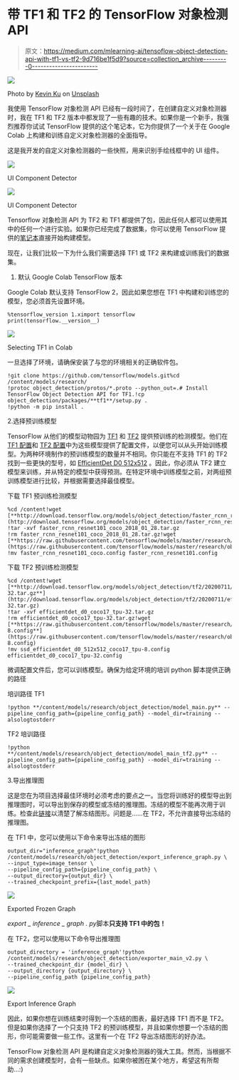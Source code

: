 # 带 TF1 和 TF2 的 TensorFlow 对象检测 API

> 原文：<https://medium.com/mlearning-ai/tensoflow-object-detection-api-with-tf1-vs-tf2-9d716be1f5d9?source=collection_archive---------0----------------------->

![](img/198285862287485d6e81186dffed1133.png)

Photo by [Kevin Ku](https://unsplash.com/@ikukevk?utm_source=medium&utm_medium=referral) on [Unsplash](https://unsplash.com?utm_source=medium&utm_medium=referral)

我使用 TensorFlow 对象检测 API 已经有一段时间了，在创建自定义对象检测器时，我在 TF1 和 TF2 版本中都发现了一些有趣的技术。如果你是一个新手，我强烈推荐你试试 TensorFlow 提供的这个笔记本，它为你提供了一个关于在 Google Colab 上构建和训练自定义对象检测器的全面指导。

这是我开发的自定义对象检测器的一些快照，用来识别手绘线框中的 UI 组件。

![](img/309a2a5e4cae3790ec0350e08c37fdf9.png)

UI Component Detector

![](img/d0bd02e014265e374b0bcd0ea076b509.png)

UI Component Detector

Tensorflow 对象检测 API 为 TF2 和 TF1 都提供了包，因此任何人都可以使用其中的任何一个进行实验。如果你已经完成了数据集，你可以使用 TensorFlow 提供的[笔记本](https://colab.research.google.com/drive/1MdzgmdYJk947sXyls45V7auMPttHelBZ?usp=sharing)直接开始构建模型。

现在，让我们比较一下为什么我们需要选择 TF1 或 TF2 来构建或训练我们的数据集。

1.  默认 Google Colab TensorFlow 版本

Google Colab 默认支持 TensorFlow 2，因此如果您想在 TF1 中构建和训练您的模型，您必须首先设置环境。

```
%tensorflow_version 1.ximport tensorflow
print(tensorflow.__version__)
```

![](img/d44243f13a8d201b44c9f1a6db87a814.png)

Selecting TF1 in Colab

一旦选择了环境，请确保安装了与您的环境相关的正确软件包。

```
!git clone https://github.com/tensorflow/models.git%cd /content/models/research/
!protoc object_detection/protos/*.proto --python_out=.# Install TensorFlow Object Detection API for TF1.!cp object_detection/packages/**tf1**/setup.py .
!python -m pip install .
```

2.选择预训练模型

TensorFlow 从他们的模型动物园为 [TF1](https://github.com/tensorflow/models/blob/master/research/object_detection/g3doc/tf1_detection_zoo.md) 和 [TF2](https://github.com/tensorflow/models/blob/master/research/object_detection/g3doc/tf2_detection_zoo.md) 提供预训练的检测模型。他们在 [TF1 配置](https://github.com/tensorflow/models/tree/master/research/object_detection/samples/configs)和 [TF2 配置](https://github.com/tensorflow/models/tree/master/research/object_detection/configs/tf2)中为这些模型提供了配置文件，以便您可以从头开始训练模型。为两种环境制作的预训练模型的数量并不相同。你只能在不支持 TF1 的 TF2 找到一些更快的型号，如 [EfficientDet D0 512x512](http://download.tensorflow.org/models/object_detection/tf2/20200711/efficientdet_d0_coco17_tpu-32.tar.gz) 。因此，你必须从 TF2 建立模型来训练，并从特定的模型中获得预测。在特定环境中训练模型之前，对两组预训练模型进行比较，并根据需要选择最佳模型。

下载 TF1 预训练检测模型

```
%cd /content!wget [**http://download.tensorflow.org/models/object_detection/faster_rcnn_resnet101_coco_2018_01_28.tar.gz**](http://download.tensorflow.org/models/object_detection/faster_rcnn_resnet101_coco_2018_01_28.tar.gz)
!tar -xvf faster_rcnn_resnet101_coco_2018_01_28.tar.gz
!rm faster_rcnn_resnet101_coco_2018_01_28.tar.gz!wget [**https://raw.githubusercontent.com/tensorflow/models/master/research/object_detection/samples/configs/faster_rcnn_resnet101_coco.config**](https://raw.githubusercontent.com/tensorflow/models/master/research/object_detection/samples/configs/faster_rcnn_resnet101_coco.config)
!mv faster_rcnn_resnet101_coco.config faster_rcnn_resnet101.config
```

下载 TF2 预训练检测模型

```
%cd /content!wget [**http://download.tensorflow.org/models/object_detection/tf2/20200711/efficientdet_d0_coco17_tpu-32.tar.gz**](http://download.tensorflow.org/models/object_detection/tf2/20200711/efficientdet_d0_coco17_tpu-32.tar.gz)
!tar -xvf efficientdet_d0_coco17_tpu-32.tar.gz
!rm efficientdet_d0_coco17_tpu-32.tar.gz!wget [**https://raw.githubusercontent.com/tensorflow/models/master/research/object_detection/configs/tf2/ssd_efficientdet_d0_512x512_coco17_tpu-8.config**](https://raw.githubusercontent.com/tensorflow/models/master/research/object_detection/configs/tf2/ssd_efficientdet_d0_512x512_coco17_tpu-8.config)
!mv ssd_efficientdet_d0_512x512_coco17_tpu-8.config efficientdet_d0_coco17_tpu-32.config
```

微调配置文件后，您可以训练模型。确保为给定环境的培训 python 脚本提供正确的路径

培训路径 TF1

```
!python **/content/models/research/object_detection/model_main.py** --pipeline_config_path={pipeline_config_path} --model_dir=training --alsologtostderr
```

TF2 培训路径

```
!python **/content/models/research/object_detection/model_main_tf2.py** --pipeline_config_path={pipeline_config_path} --model_dir=training --alsologtostderr
```

3.导出推理图

这是您在为项目选择最佳环境时必须考虑的要点之一。当您将训练好的模型导出到推理图时，可以导出到保存的模型或冻结的推理图。冻结的模型不能再次用于训练。检查此[链接](https://stackoverflow.com/questions/52934795/what-is-difference-frozen-inference-graph-pb-and-saved-model-pb)以清楚了解冻结图形。问题是……在 TF2，不允许直接导出冻结的推理图。

在 TF1 中，您可以使用以下命令来导出冻结的图形

```
output_dir="inference_graph"!python /content/models/research/object_detection/export_inference_graph.py \
--input_type=image_tensor \
--pipeline_config_path={pipeline_config_path} \
--output_directory={output_dir} \
--trained_checkpoint_prefix={last_model_path}
```

![](img/79d6e30613776c6b4cbb1acc66c8bc8d.png)

Exported Frozen Graph

*export _ inference _ graph . py*脚本**只支持 TF1 中的包！**

在 TF2，您可以使用以下命令导出推理图

```
output_directory = 'inference_graph'!python /content/models/research/object_detection/exporter_main_v2.py \
--trained_checkpoint_dir {model_dir} \
--output_directory {output_directory} \
--pipeline_config_path {pipeline_config_path}
```

![](img/472bf6a9307eeb1af87313c956b315d2.png)

Export Inference Graph

因此，如果你想在训练结束时得到一个冻结的图表，最好选择 TF1 而不是 TF2。但是如果你选择了一个只支持 TF2 的预训练模型，并且如果你想要一个冻结的图形，你可能需要做一些工作。这里有一个在 TF2 导出冻结图形的好办法。

TensorFlow 对象检测 API 是构建自定义对象检测器的强大工具。然而，当根据不同的需求创建模型时，会有一些缺点。如果你被困在某个地方，希望这有所帮助…:)